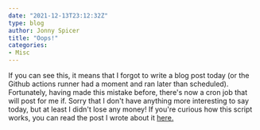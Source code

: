 ```yaml
---
date: "2021-12-13T23:12:32Z"
type: blog
author: Jonny Spicer
title: "Oops!"
categories:
- Misc
---
```

If you can see this, it means that I forgot to write a blog post today (or the Github actions runner had a moment and ran later than scheduled). Fortunately, having
made this mistake before, there's now a cron job that will post for me if. Sorry that I don't
have anything more interesting to say today, but at least I didn't lose any money! If you're
curious how this script works, you can read the post I wrote about it [here.](/blog/old-site-new-home-ii-new-stuff/)

